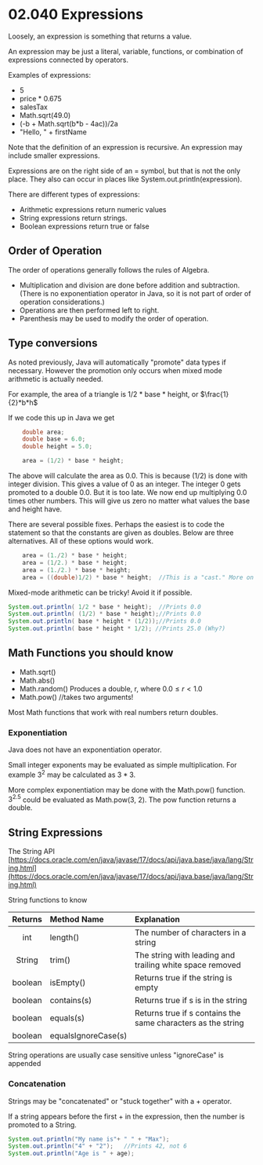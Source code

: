 # 02.040 Expressions

Loosely, an expression is something that returns a value.

An expression may be just a literal, variable, functions, or combination of expressions connected by operators.

Examples of expressions:

* 5
* price * 0.675
* salesTax
* Math.sqrt(49.0)
* (-b + Math.sqrt(b*b - 4ac))/2a
* "Hello, " + firstName

Note that the definition of an expression is recursive.  An expression may include smaller expressions.

Expressions are on the right side of an = symbol, but that is not the only place.  They also can occur in places like System.out.println(expression).

There are different types of expressions:

* Arithmetic expressions return numeric values
* String expressions return strings.
* Boolean expressions return true or false

## Order of Operation

The order of operations generally follows the rules of Algebra.  

* Multiplication and division are done before addition and subtraction.  (There is no exponentiation operator in Java, so it is not part of order of operation considerations.)  
* Operations are then performed left to right.  
* Parenthesis may be used to modify the order of operation.

## Type conversions
As noted previously, Java will automatically "promote" data types if necessary.  However the promotion only occurs when mixed mode arithmetic is actually needed.  

For example, the area of a triangle is 1/2 * base * height, or $\frac{1}{2}*b*h$

If we code this up in Java we get

```java
    double area;
    double base = 6.0;
    double height = 5.0;

    area = (1/2) * base * height;
```

The above will calculate the area as 0.0.  This is because (1/2) is done with integer division.  This gives a value of 0 as an integer.  The integer 0 gets promoted to a double 0.0.  But it is too late.  We now end up multiplying 0.0 times other numbers.  This will give us zero no matter what values the base and height have.

There are several possible fixes.  Perhaps the easiest is to code the statement so that the constants are given as doubles.  Below are three alternatives.  All of these options would work.

```java
    area = (1./2) * base * height;
    area = (1/2.) * base * height;
    area = (1./2.) * base * height;
    area = ((double)1/2) * base * height;  //This is a "cast." More on casts next week.
```
Mixed-mode arithmetic can be tricky!  Avoid it if possible.

```java
System.out.println( 1/2 * base * height);  //Prints 0.0
System.out.println( (1/2) * base * height);//Prints 0.0
System.out.println( base * height * (1/2));//Prints 0.0
System.out.println( base * height * 1/2); //Prints 25.0 (Why?)
```
## Math Functions you should know

* Math.sqrt()
* Math.abs()
* Math.random()  Produces a double, r, where $0.0 \leq r \lt 1.0$
* Math.pow()  //takes two arguments!

Most Math functions that work with real numbers return doubles.

### Exponentiation

Java does not have an exponentiation operator.

Small integer exponents may be evaluated as simple multiplication.  For example $3^2$ may be calculated as $3*3$.  

More complex exponentiation may be done with the Math.pow() function.  $3^{2.5}$ could be evaluated as Math.pow(3, 2).  The pow function returns a double.

## String Expressions

The String API  [https://docs.oracle.com/en/java/javase/17/docs/api/java.base/java/lang/String.html](https://docs.oracle.com/en/java/javase/17/docs/api/java.base/java/lang/String.html)

String functions to know

Returns | Method Name | Explanation
:---:|:---|:---
int|length()|The number of characters in a string
String|trim()|The string with leading and trailing white space removed
boolean|isEmpty()|Returns true if the string is empty
boolean|contains(s)| Returns true if s is in the string
boolean|equals(s)|Returns true if s contains the same characters as the string
boolean|equalsIgnoreCase(s)|

String operations are usually case sensitive unless "ignoreCase" is appended

### Concatenation

Strings may be "concatenated" or "stuck together" with a + operator.

If a string appears before the first + in the expression, then the number is promoted to a String.

```java
System.out.println("My name is"+ " " + "Max");
System.out.println("4" + "2");   //Prints 42, not 6
System.out.println("Age is " + age);
```